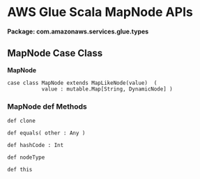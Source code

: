 # AWS Glue Scala MapNode APIs<a name="glue-etl-scala-apis-glue-types-mapnode"></a>

**Package: com\.amazonaws\.services\.glue\.types**

## MapNode Case Class<a name="glue-etl-scala-apis-glue-types-mapnode-case-class"></a>

 **MapNode**

```
case class MapNode extends MapLikeNode(value)  (
           value : mutable.Map[String, DynamicNode] )
```

### MapNode def Methods<a name="glue-etl-scala-apis-glue-types-mapnode-case-class-defs"></a>

```
def clone
```

```
def equals( other : Any )
```

```
def hashCode : Int 
```

```
def nodeType
```

```
def this
```